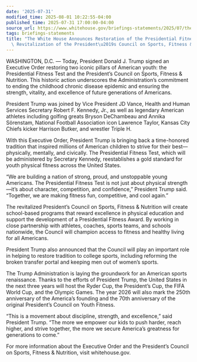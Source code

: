 ```yaml
---
date: '2025-07-31'
modified_time: 2025-08-01 10:22:55-04:00
published_time: 2025-07-31 17:00:00-04:00
source_url: https://www.whitehouse.gov/briefings-statements/2025/07/the-white-house-announces-restoration-of-the-presidential-fitness-test-and-revitalization-of-the-presidents-council-on-sports-fitness-nutrition/
tags: briefings-statements
title: "The White House Announces Restoration of the Presidential Fitness Test and\
  \ Revitalization of the President\u2019s Council on Sports, Fitness & Nutrition"
---
```

 
WASHINGTON, D.C. — Today, President Donald J. Trump signed an Executive
Order restoring two iconic pillars of American youth: the Presidential
Fitness Test and the President’s Council on Sports, Fitness & Nutrition.
This historic action underscores the Administration’s commitment to
ending the childhood chronic disease epidemic and ensuring the strength,
vitality, and excellence of future generations of Americans.

President Trump was joined by Vice President JD Vance, Health and Human
Services Secretary Robert F. Kennedy, Jr., as well as legendary American
athletes including golfing greats Bryson DeChambeau and Annika
Sörenstam, National Football Association icon Lawrence Taylor, Kansas
City Chiefs kicker Harrison Butker, and wrestler Triple H.

With this Executive Order, President Trump is bringing back a
time-honored tradition that inspired millions of American children to
strive for their best—physically, mentally, and civically. The
Presidential Fitness Test, which will be administered by Secretary
Kennedy, reestablishes a gold standard for youth physical fitness across
the United States.

“We are building a nation of strong, proud, and unstoppable young
Americans. The Presidential Fitness Test is not just about physical
strength—it’s about character, competition, and confidence,” President
Trump said. “Together, we are making fitness fun, competitive, and cool
again.”

The revitalized President’s Council on Sports, Fitness & Nutrition will
create school-based programs that reward excellence in physical
education and support the development of a Presidential Fitness Award.
By working in close partnership with athletes, coaches, sports teams,
and schools nationwide, the Council will champion access to fitness and
healthy living for all Americans.

President Trump also announced that the Council will play an important
role in helping to restore tradition to college sports, including
reforming the broken transfer portal and keeping men out of women’s
sports.

The Trump Administration is laying the groundwork for an American sports
renaissance. Thanks to the efforts of President Trump, the United States
in the next three years will host the Ryder Cup, the President’s Cup,
the FIFA World Cup, and the Olympic Games. The year 2026 will also mark
the 250th anniversary of the America’s founding and the 70th anniversary
of the original President’s Council on Youth Fitness.

“This is a movement about discipline, strength, and excellence,” said
President Trump. “The more we empower our kids to push harder, reach
higher, and strive together, the more we secure America’s greatness for
generations to come.”

For more information about the Executive Order and the President’s
Council on Sports, Fitness & Nutrition, visit whitehouse.gov.
